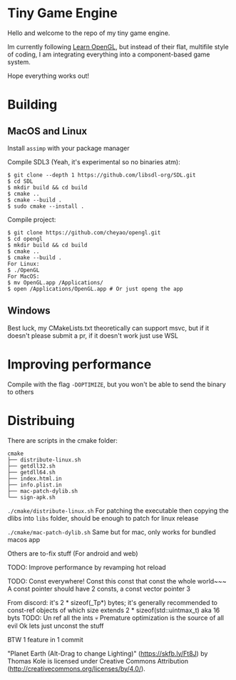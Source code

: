 # Tiny Game Engine

Hello and welcome to the repo of my tiny game engine.

Im currently following [Learn OpenGL](https://learnopengl.com), but instead of their flat, multifile style of coding, I am integrating everything into a component-based game system.

Hope everything works out!

# Building

## MacOS and Linux

Install `assimp` with your package manager

Compile SDL3 (Yeah, it's experimental so no binaries atm):
```
$ git clone --depth 1 https://github.com/libsdl-org/SDL.git
$ cd SDL 
$ mkdir build && cd build
$ cmake ..
$ cmake --build .
$ sudo cmake --install .
```

Compile project:
```
$ git clone https://github.com/cheyao/opengl.git
$ cd opengl 
$ mkdir build && cd build 
$ cmake ..
$ cmake --build .
For Linux:
$ ./OpenGL
For MacOS:
$ mv OpenGL.app /Applications/
$ open /Applications/OpenGL.app # Or just openg the app
```

## Windows

Best luck, my CMakeLists.txt theoretically can support msvc, but if it doesn't please submit a pr, if it doesn't work just use WSL

# Improving performance
Compile with the flag `-DOPTIMIZE`, but you won't be able to send the binary to others

# Distribuing
There are scripts in the cmake folder:

```
cmake
├── distribute-linux.sh
├── getdll32.sh
├── getdll64.sh
├── index.html.in
├── info.plist.in
├── mac-patch-dylib.sh
└── sign-apk.sh
```

`./cmake/distribute-linux.sh` For patching the executable then copying the dlibs into `libs` folder, should be enough to patch for linux release

`./cmake/mac-patch-dylib.sh` Same but for mac, only works for bundled macos app

Others are to-fix stuff (For android and web)

TODO: Improve performance by revamping hot reload

TODO: Const everywhere! Const this const that const the whole world~~~
A const pointer should have 2 consts, a const vector pointer 3

From discord:
it's 2 * sizeof(_Tp*) bytes; it's generally recommended to const-ref objects of which size extends 2 * sizeof(std::uintmax_t) aka 16 byts
TODO: Un ref all the ints :skull: Premature optimization is the source of all evil
Ok lets just unconst the stuff

BTW 1 feature in 1 commit

"Planet Earth (Alt-Drag to change Lighting)" (https://skfb.ly/Ft8J) by Thomas Kole is licensed under Creative Commons Attribution (http://creativecommons.org/licenses/by/4.0/).
